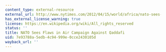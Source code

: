 ```yaml
---
content_type: external-resource
external_url: http://www.nytimes.com/2012/04/15/world/africa/nato-sees-flaws-in-air-campaign-against-qaddafi.html?pagewanted=all&_r=0
has_external_license_warning: true
license: https://en.wikipedia.org/wiki/All_rights_reserved
status: ''
title: NATO Sees Flaws in Air Campaign Against Qaddafi
uid: 7e93788a-5edb-4c94-999e-0cce2430105d
wayback_url: ''
---
```

